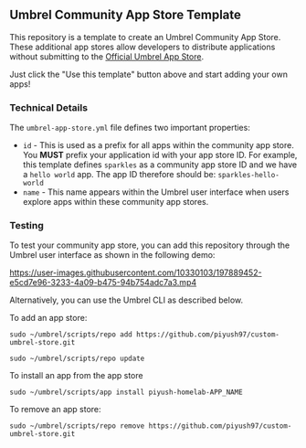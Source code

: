 ## Umbrel Community App Store Template

This repository is a template to create an Umbrel Community App Store. These additional app stores allow developers to distribute applications without submitting to the [Official Umbrel App Store](https://github.com/getumbrel/umbrel-apps).

Just click the "Use this template" button above and start adding your own apps!

### Technical Details

The `umbrel-app-store.yml` file defines two important properties:

- `id` - This is used as a prefix for all apps within the community app store. You **MUST** prefix your application id with your app store ID. For example, this template defines `sparkles` as a community app store ID and we have a `hello world` app. The app ID therefore should be: `sparkles-hello-world`
- `name` - This name appears within the Umbrel user interface when users explore apps within these community app stores.

### Testing

To test your community app store, you can add this repository through the Umbrel user interface as shown in the following demo:

https://user-images.githubusercontent.com/10330103/197889452-e5cd7e96-3233-4a09-b475-94b754adc7a3.mp4

Alternatively, you can use the Umbrel CLI as described below.

To add an app store:

```
sudo ~/umbrel/scripts/repo add https://github.com/piyush97/custom-umbrel-store.git

sudo ~/umbrel/scripts/repo update
```

To install an app from the app store

```
sudo ~/umbrel/scripts/app install piyush-homelab-APP_NAME
```

To remove an app store:

```
sudo ~/umbrel/scripts/repo remove https://github.com/piyush97/custom-umbrel-store.git
```
